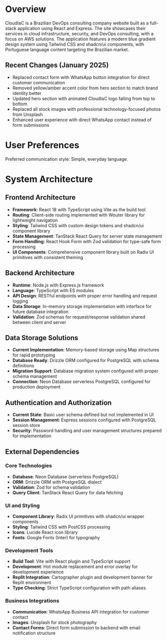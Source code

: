 # Overview

CloudIaC is a Brazilian DevOps consulting company website built as a full-stack application using React and Express. The site showcases their services in cloud infrastructure, security, and DevOps consulting, with a focus on AWS solutions. The application features a modern blue gradient design system using Tailwind CSS and shadcn/ui components, with Portuguese language content targeting the Brazilian market.

## Recent Changes (January 2025)
- Replaced contact form with WhatsApp button integration for direct customer communication
- Removed yellow/amber accent color from hero section to match brand identity better  
- Updated hero section with animated CloudIaC logo falling from top to bottom
- Replaced all stock images with professional technology-focused photos from Unsplash
- Enhanced user experience with direct WhatsApp contact instead of form submissions

# User Preferences

Preferred communication style: Simple, everyday language.

# System Architecture

## Frontend Architecture
- **Framework**: React 18 with TypeScript using Vite as the build tool
- **Routing**: Client-side routing implemented with Wouter library for lightweight navigation
- **Styling**: Tailwind CSS with custom design tokens and shadcn/ui component library
- **State Management**: TanStack React Query for server state management
- **Form Handling**: React Hook Form with Zod validation for type-safe form processing
- **UI Components**: Comprehensive component library built on Radix UI primitives with consistent theming

## Backend Architecture
- **Runtime**: Node.js with Express.js framework
- **Language**: TypeScript with ES modules
- **API Design**: RESTful endpoints with proper error handling and request logging
- **Data Storage**: In-memory storage implementation with interface for future database integration
- **Validation**: Zod schemas for request/response validation shared between client and server

## Data Storage Solutions
- **Current Implementation**: Memory-based storage using Map structures for rapid prototyping
- **Database Ready**: Drizzle ORM configured for PostgreSQL with schema definitions
- **Migration Support**: Database migration system configured with proper schema management
- **Connection**: Neon Database serverless PostgreSQL configured for production deployment

## Authentication and Authorization
- **Current State**: Basic user schema defined but not implemented in UI
- **Session Management**: Express sessions configured with PostgreSQL session store
- **Security**: Password handling and user management structures prepared for implementation

## External Dependencies

### Core Technologies
- **Database**: Neon Database (serverless PostgreSQL)
- **ORM**: Drizzle ORM with PostgreSQL dialect
- **Validation**: Zod for schema validation
- **Query Client**: TanStack React Query for data fetching

### UI and Styling
- **Component Library**: Radix UI primitives with shadcn/ui wrapper components
- **Styling**: Tailwind CSS with PostCSS processing
- **Icons**: Lucide React icon library
- **Fonts**: Google Fonts (Inter) for typography

### Development Tools
- **Build Tool**: Vite with React plugin and TypeScript support
- **Development**: Hot module replacement and error overlay for development experience
- **Replit Integration**: Cartographer plugin and development banner for Replit environment
- **Type Checking**: Strict TypeScript configuration with path aliases

### Business Integrations
- **Communication**: WhatsApp Business API integration for customer contact
- **Images**: Unsplash for stock photography
- **Contact Forms**: Direct form submission to backend with email notification structure